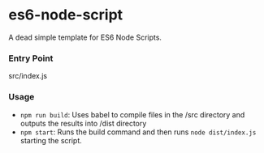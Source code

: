 # es6-node-script
A dead simple template for ES6 Node Scripts.

### Entry Point
src/index.js

### Usage

- `npm run build`: Uses babel to compile files in the /src directory and outputs the results into /dist directory
- `npm start`: Runs the build command and then runs `node dist/index.js` starting the script.
